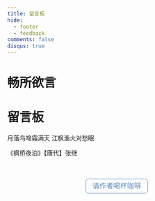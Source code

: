 ```yaml
---
title: 留言板
hide:
  - footer
  - feedback
comments: false
disqus: true
---
```


# 畅所欲言  
<div class="poem-wrap">
  <div class="poem-border poem-left"></div>
  <div class="poem-border poem-right"></div>
  <h1>留言板</h1>
  <p id="poem">月落乌啼霜满天 江枫渔火对愁眠</p>
  <p id="info"> 《枫桥夜泊》【唐代】张继</p>
</div>


<!-- <div class="button-container">
  <button id="giscus-btn" class="buttonxuan active">Giscus</button>
  <button id="cusdis-btn" class="buttonxuan">Waline</button>
</div>


<div id="giscus" class="comment-system active">
  <script src="https://giscus.app/client.js"
      data-repo="Wcowin/hexo-site-comments"
      data-repo-id="R_kgDOIl9OJA"
      data-mapping="number"
      data-term="8"
      data-reactions-enabled="1"
      data-emit-metadata="0"
      data-input-position="top"
      data-theme="noborder_light"
      data-lang="zh-CN"
      data-loading="lazy"  
      crossorigin="anonymous"
      async>
  </script>
</div>

<div id="cusdis" class="comment-system">
  <center><p>评论审核后才会显示(需要再刷新一次)</p></center>
  <link rel="stylesheet" href="https://unpkg.com/@waline/client@v2/dist/waline.css" />
  <div id="waline"></div>
  <script type="module">
    import { init } from 'https://unpkg.com/@waline/client@v2/dist/waline.mjs';
    init({
      el: '#waline',
      serverURL: 'https://mk-docs-comments.vercel.app/',
      emoji: [
        'https://unpkg.com/@waline/emojis@1.1.0/qq',
        'https://unpkg.com/@waline/emojis@1.1.0/tw-emoji',
        '//unpkg.com/@waline/emojis@1.1.0/bilibili',
        '//unpkg.com/@waline/emojis@1.1.0/weibo',
      ],
      comment: true,
      pageview: true, 
      lang: 'zh',
    });
  </script>
</div>

<script>
  document.querySelectorAll('.buttonxuan').forEach(button => {
    button.addEventListener('click', function() {
      document.querySelectorAll('.buttonxuan').forEach(btn => btn.classList.remove('active'));
      this.classList.add('active');
      document.querySelectorAll('.comment-system').forEach(system => system.classList.remove('active'));
      document.getElementById(this.id.replace('-btn', '')).classList.add('active');
    });
  });
</script> -->

  <script src="https://giscus.app/client.js"
      data-repo="Wcowin/hexo-site-comments"
      data-repo-id="R_kgDOIl9OJA"
      data-mapping="number"
      data-term="8"
      data-reactions-enabled="1"
      data-emit-metadata="0"
      data-input-position="top"
      data-theme="noborder_light"
      data-lang="zh-CN"
      data-loading="lazy"  
      crossorigin="anonymous"
      async>
  </script>

<!-- 打赏区 -->
<div class="reward-container">
  <button onclick="toggleQR()">请作者喝杯咖啡</button>
  <div id="qr" class="qr-container">
    <div class="qr-option">
      <img src="https://s2.loli.net/2025/02/07/stOifQrgoIYZzam.jpg" alt="Wcowin 微信支付">
      <p>微信支付</p>
    </div>
    <div class="qr-option">
      <img src="https://s2.loli.net/2025/02/07/YbLBRWztDM1lgUC.jpg" alt="Wcowin 支付宝">
      <p>支付宝</p>
    </div>
  </div>
</div>
<script>
  function toggleQR() {
    const qrContainer = document.getElementById('qr');
    qrContainer.style.display = (qrContainer.style.display === 'none' || qrContainer.style.display === '') ? 'block' : 'none';
  }
</script>

<!-- 样式统一整理 -->
<style>
.comment-system {
  opacity: 0;
  visibility: hidden;
  transition: all 0.5s ease-in-out;
  height: 0;
  overflow: hidden;
  margin-top: 20px;
}
.comment-system.active {
  opacity: 1;
  visibility: visible;
  height: auto;
}
.button-container {
  text-align: center;
  margin: 30px auto;
  max-width: 600px;
}
.buttonxuan {
  background-color: #fff;
  width: 180px;
  color: #999;
  border-radius: 25px;
  border: 2px solid #608DBD;
  padding: 12px 24px;
  text-align: center;
  text-decoration: none;
  display: inline-block;
  font-size: 15px;
  font-weight: 500;
  margin: 0 10px;
  transition: all 0.3s ease;
  cursor: pointer;
  box-shadow: 0 2px 5px rgba(0,0,0,0.1);
}
.buttonxuan:hover {
  background-color: #f8f9fa;
  transform: translateY(-2px);
  box-shadow: 0 4px 8px rgba(0,0,0,0.15);
}
.buttonxuan.active {
  background-color: #608DBD;
  color: #fff;
  border-color: #3498db;
}
@media (max-width: 768px) {
  .button-container {
    padding: 0 15px;
  }
  .buttonxuan {
    width: 45%;
    padding: 10px 15px;
    font-size: 14px;
    margin: 5px;
  }
}
@media (max-width: 480px) {
  .buttonxuan {
    width: calc(50% - 20px);
    font-size: 13px;
    padding: 8px 12px;
  }
}
.reward-container {
  margin: 20px auto;
  padding: 25px 0;
  text-align: center;
  width: 90%;
}
.reward-container button {
  background: none;
  border: 1px solid #608DBD;
  border-radius: 0.5rem;
  color: #608DBD;
  cursor: pointer;
  line-height: 2;
  outline: 0;
  padding: 0 15px;
  margin: 5px;
  font-size: 16px;
  transition: background-color 0.3s ease, color 0.3s ease;
}
.reward-container button:hover {
  background-color: #608DBD;
  color: #fff;
}
.qr-container {
  display: none;
  text-align: center;
  margin-top: 25px;
}
.qr-container img {
  width: 200px;
  margin: 10px;
  border-radius: 25px;
  box-shadow: 0 4px 8px rgba(0, 0, 0, 0.1);
}
.qr-container p {
  font-size: 16px;
  color: #555;
}
.qr-option {
  display: inline-block;
  margin: 0 10px;
}
/* .md-grid {
  max-width: 1300px;
} */
</style>



<!-- tw开始 -->

<!-- <body>
<head>
  <link rel="stylesheet" href="https://cdn.jsdelivr.net/npm/katex@0.12.0/dist/katex.min.css" integrity="sha384-AfEj0r4/OFrOo5t7NnNe46zW/tFgW6x/bCJG8FqQCEo3+Aro6EYUG4+cU+KJWu/X" crossorigin="anonymous">
  <script defer src="https://cdn.jsdelivr.net/npm/katex@0.12.0/dist/katex.min.js" integrity="sha384-g7c+Jr9ZivxKLnZTDUhnkOnsh30B4H0rpLUpJ4jAIKs4fnJI+sEnkvrMWph2EDg4" crossorigin="anonymous"></script>
  <script defer src="https://cdn.jsdelivr.net/npm/katex@0.12.0/dist/contrib/auto-render.min.js" integrity="sha384-mll67QQFJfxn0IYznZYonOWZ644AWYC+Pt2cHqMaRhXVrursRwvLnLaebdGIlYNa" crossorigin="anonymous"></script>
</head>
  <div id="tcomment"></div> 
  <script src="https://cdn.staticfile.org/Waline/1.6.31/Waline.all.min.js"></script> 
  <script>
Waline.init({
  envId: 'https://superb-salamander-e730b6.netlify.app/.netlify/functions/Waline', // 腾讯云环境填 envId；Vercel 环境填地址（https://xxx.vercel.app）
  el: '#tcomment', // 容器元素
   //region: 'ap-guangzhou', // 环境地域，默认为 ap-shanghai，腾讯云环境填 ap-shanghai 或 ap-guangzhou；Vercel 环境不填
  // path: location.pathname, // 用于区分不同文章的自定义 js 路径，如果您的文章路径不是 location.pathname，需传此参数
   //lang: 'zh-CN', // 用于手动设定评论区语言，支持的语言列表 https://github.com/Walinejs/Waline/blob/main/src/client/utils/i18n/index.js
   onCommentLoaded: function () {
    console.log('评论加载完成');
  }
})
</script>  
 </body> -->




<!-- <div id="cusdis_thread"
  data-host="https://cusdis.com"
  data-app-id="655cf3bc-734a-4d88-8317-be350621334c"
  data-page-id="{{ PAGE_ID }}"
  data-page-url="{{ PAGE_URL }}"
  data-page-title="{{ PAGE_TITLE }}"
></div>
<script async defer src="https://cusdis.com/js/cusdis.es.js"></script> -->